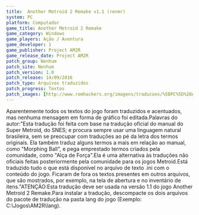 ```yaml
---
title:  Another Metroid 2 Remake v1.1 (renmr)
system: PC
platform: Computador
game_title: Another Metroid 2 Remake
game_category: Windows
game_players: Ação / Aventura
game_developer: 1
game_publisher: Project AM2R
game_release_date: Project AM2R
patch_group: Nenhum
patch_site: Nenhum
patch_version: 1.0
patch_release: 14/09/2016
patch_type: Arquivos traduzidos
patch_progress: Textos
patch_images: [http://www.romhackers.org/imagens/traducoes/%5BPC%5D%20Another%20Metroid%202%20Remake%20-%20renmr%20-%201.jpg,http://www.romhackers.org/imagens/traducoes/%5BPC%5D%20Another%20Metroid%202%20Remake%20-%20renmr%20-%202.jpg,http://www.romhackers.org/imagens/traducoes/%5BPC%5D%20Another%20Metroid%202%20Remake%20-%20renmr%20-%203.jpg]
---
```

Aparentemente todos os textos do jogo foram traduzidos e acentuados, mas nenhuma mensagem em forma de gráfico foi editada.Palavras do autor:"Esta tradução foi feita com base na tradução oficial do manual do Super Metroid, do SNES; e procura sempre usar uma linguagem natural brasileira, sem se preocupar com traduções ao pé da letra dos termos originais. Ela também traduz alguns termos a mais em relação ao manual, como "Morphing Ball", e pega emprestado termos criados pela comunidade, como "Alça de Força".Ela é uma alternativa às traduções não oficiais feitas posteriormente pela comunidade para os jogos Metroid.Está traduzido tudo o que está disponível no arquivo de texto .ini com o conteúdo do jogo. Ficaram de fora os textos presentes em outros arquivos, que são mostrados, por exemplo, na tela de abertura e no inventário de itens."ATENÇÃO:Esta tradução deve ser usada na versão 1.1 do jogo Another Metroid 2 Remake.Para instalar a tradução, descompacte os dois arquivos do pacote de tradução na pasta lang do jogo (Exemplo: C:\Jogos\AM2R\lang).